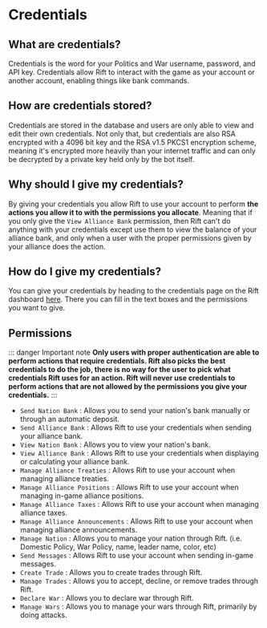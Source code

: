 # Credentials

## What are credentials?

Credentials is the word for your Politics and War username,
password, and API key. Credentials allow Rift to interact with
the game as your account or another account, enabling things like
bank commands.

## How are credentials stored?

Credentials are stored in the database and users are only able to
view and edit their own credentials. Not only that, but
credentials are also RSA encrypted with a 4096 bit key and the
RSA v1.5 PKCS1 encryption scheme, meaning it's encrypted more heavily
than your internet traffic and can only be decrypted by a private key
held only by the bot itself.

## Why should I give my credentials?

By giving your credentials you allow Rift to use your account to perform
**the actions you allow it to with the permissions you allocate**. Meaning
that if you only give the `View Alliance Bank` permission, then Rift can't
do anything with your credentials except use them to view the balance
of your alliance bank, and only when a user with the proper permissions
given by your alliance does the action.

## How do I give my credentials?

You can give your credentials by heading to the credentials page on
the Rift dashboard
[here](https://rift.mrvilage.dev/dashboard/me/credentials). There you can fill
in the text boxes and the permissions you want to give.

## Permissions

::: danger Important note
**Only users with proper authentication are able to perform actions that
require credentials. Rift also picks the best credentials to do the job,
there is no way for the user to pick what credentials Rift uses for an action.
Rift will never use credentials to perform actions that are not allowed by
the permissions you give your credentials.**
:::

- `Send Nation Bank` : Allows you to send your nation's bank manually or through
  an automatic deposit.
- `Send Alliance Bank` : Allows Rift to use your credentials when sending your
  alliance bank.
- `View Nation Bank` : Allows you to view your nation's bank.
- `View Alliance Bank` : Allows Rift to use your credentials when
  displaying or calculating your alliance bank.
- `Manage Alliance Treaties` : Allows Rift to use your account when managing
  alliance treaties.
- `Manage Alliance Positions` : Allows Rift to use your account when managing
  in-game alliance positions.
- `Manage Alliance Taxes` : Allows Rift to use your account when managing
  alliance taxes.
- `Manage Alliance Announcements` : Allows Rift to use your account when
  managing
  alliance announcements.
- `Manage Nation` : Allows you to manage your nation through Rift.
  (i.e. Domestic Policy, War Policy, name, leader name, color, etc)
- `Send Messages` : Allows Rift to use your account when sending in-game messages.
- `Create Trade` : Allows you to create trades through Rift.
- `Manage Trades` : Allows you to accept, decline, or remove trades through Rift.
- `Declare War` : Allows you to declare war through Rift.
- `Manage Wars` : Allows you to manage your wars through Rift, primarily by
  doing attacks.
